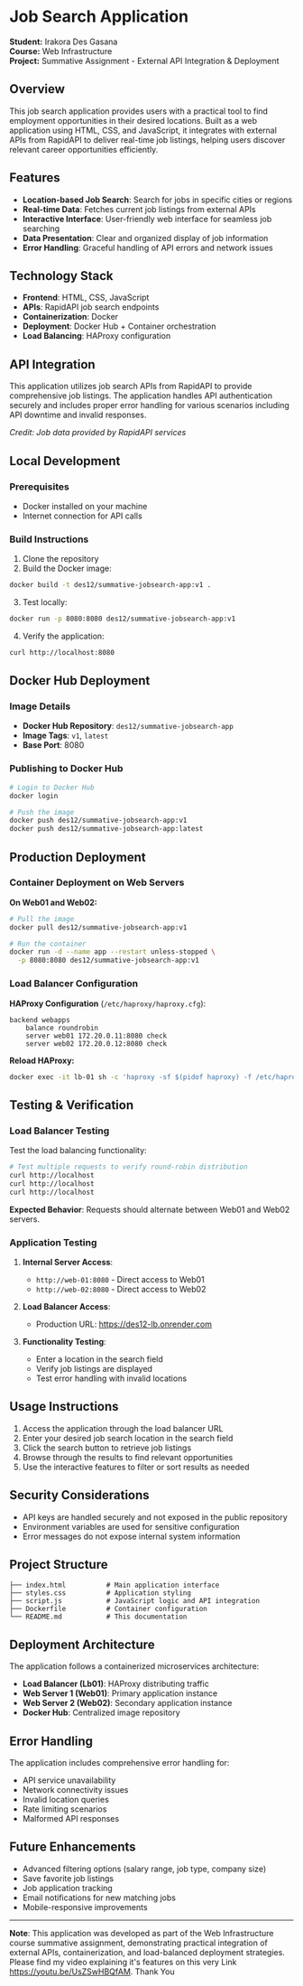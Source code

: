 # Job Search Application

**Student:** Irakora Des Gasana  
**Course:** Web Infrastructure  
**Project:** Summative Assignment - External API Integration & Deployment

## Overview

This job search application provides users with a practical tool to find employment opportunities in their desired locations. Built as a web application using HTML, CSS, and JavaScript, it integrates with external APIs from RapidAPI to deliver real-time job listings, helping users discover relevant career opportunities efficiently.

## Features

- **Location-based Job Search**: Search for jobs in specific cities or regions
- **Real-time Data**: Fetches current job listings from external APIs
- **Interactive Interface**: User-friendly web interface for seamless job searching
- **Data Presentation**: Clear and organized display of job information
- **Error Handling**: Graceful handling of API errors and network issues

## Technology Stack

- **Frontend**: HTML, CSS, JavaScript
- **APIs**: RapidAPI job search endpoints
- **Containerization**: Docker
- **Deployment**: Docker Hub + Container orchestration
- **Load Balancing**: HAProxy configuration

## API Integration

This application utilizes job search APIs from RapidAPI to provide comprehensive job listings. The application handles API authentication securely and includes proper error handling for various scenarios including API downtime and invalid responses.

*Credit: Job data provided by RapidAPI services*

## Local Development

### Prerequisites
- Docker installed on your machine
- Internet connection for API calls

### Build Instructions

1. Clone the repository
2. Build the Docker image:
```bash
docker build -t des12/summative-jobsearch-app:v1 .
```

3. Test locally:
```bash
docker run -p 8080:8080 des12/summative-jobsearch-app:v1
```

4. Verify the application:
```bash
curl http://localhost:8080
```

## Docker Hub Deployment

### Image Details
- **Docker Hub Repository**: `des12/summative-jobsearch-app`
- **Image Tags**: `v1`, `latest`
- **Base Port**: 8080

### Publishing to Docker Hub

```bash
# Login to Docker Hub
docker login

# Push the image
docker push des12/summative-jobsearch-app:v1
docker push des12/summative-jobsearch-app:latest
```

## Production Deployment

### Container Deployment on Web Servers

**On Web01 and Web02:**

```bash
# Pull the image
docker pull des12/summative-jobsearch-app:v1

# Run the container
docker run -d --name app --restart unless-stopped \
  -p 8080:8080 des12/summative-jobsearch-app:v1
```

### Load Balancer Configuration

**HAProxy Configuration** (`/etc/haproxy/haproxy.cfg`):

```haproxy
backend webapps
    balance roundrobin
    server web01 172.20.0.11:8080 check
    server web02 172.20.0.12:8080 check
```

**Reload HAProxy:**
```bash
docker exec -it lb-01 sh -c 'haproxy -sf $(pidof haproxy) -f /etc/haproxy/haproxy.cfg'
```

## Testing & Verification

### Load Balancer Testing

Test the load balancing functionality:

```bash
# Test multiple requests to verify round-robin distribution
curl http://localhost
curl http://localhost
curl http://localhost
```

**Expected Behavior**: Requests should alternate between Web01 and Web02 servers.

### Application Testing

1. **Internal Server Access**:
   - `http://web-01:8080` - Direct access to Web01
   - `http://web-02:8080` - Direct access to Web02

2. **Load Balancer Access**:
   - Production URL: https://des12-lb.onrender.com

3. **Functionality Testing**:
   - Enter a location in the search field
   - Verify job listings are displayed
   - Test error handling with invalid locations

## Usage Instructions

1. Access the application through the load balancer URL
2. Enter your desired job search location in the search field
3. Click the search button to retrieve job listings
4. Browse through the results to find relevant opportunities
5. Use the interactive features to filter or sort results as needed

## Security Considerations

- API keys are handled securely and not exposed in the public repository
- Environment variables are used for sensitive configuration
- Error messages do not expose internal system information

## Project Structure

```
├── index.html          # Main application interface
├── styles.css          # Application styling
├── script.js           # JavaScript logic and API integration
├── Dockerfile          # Container configuration
└── README.md           # This documentation
```

## Deployment Architecture

The application follows a containerized microservices architecture:

- **Load Balancer (Lb01)**: HAProxy distributing traffic
- **Web Server 1 (Web01)**: Primary application instance
- **Web Server 2 (Web02)**: Secondary application instance
- **Docker Hub**: Centralized image repository

## Error Handling

The application includes comprehensive error handling for:
- API service unavailability
- Network connectivity issues
- Invalid location queries
- Rate limiting scenarios
- Malformed API responses

## Future Enhancements

- Advanced filtering options (salary range, job type, company size)
- Save favorite job listings
- Job application tracking
- Email notifications for new matching jobs
- Mobile-responsive improvements

---

**Note**: This application was developed as part of the Web Infrastructure course summative assignment, demonstrating practical integration of external APIs, containerization, and load-balanced deployment strategies.
Please find my video explaining it's features on this very Link  https://youtu.be/UsZSwHBQfAM. Thank You
